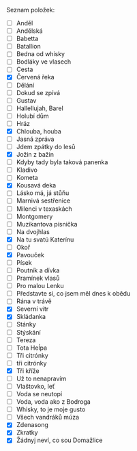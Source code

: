 Seznam položek:
- [ ] Anděl
- [ ] Andělská
- [ ] Babetta
- [ ] Batallion
- [ ] Bedna od whisky
- [ ] Bodláky ve vlasech
- [ ] Cesta
- [x] Červená řeka
- [ ] Dělání
- [ ] Dokud se zpívá
- [ ] Gustav
- [ ] Hallellujah, Barel
- [ ] Holubí dům
- [ ] Hráz
- [x] Chlouba, houba
- [ ] Jasná zpráva
- [ ] Jdem zpátky do lesů
- [x] Jožin z bažin
- [ ] Kdyby tady byla taková panenka
- [ ] Kladivo
- [ ] Kometa
- [x] Kousavá deka
- [ ] Lásko má, já stůňu
- [ ] Marnivá sestřenice
- [ ] Milenci v texaskách
- [ ] Montgomery
- [ ] Muzikantova písnička
- [ ] Na dvojhlas
- [x] Na tu svatú Katerínu
- [ ] Okoř
- [x] Pavouček
- [ ] Písek
- [ ] Poutník a dívka
- [ ] Pramínek vlasů
- [ ] Pro malou Lenku
- [ ] Představte si, co jsem měl dnes k obědu
- [ ] Rána v trávě
- [x] Severní vítr
- [x] Skládanka
- [ ] Stánky
- [ ] Stýskání
- [ ] Tereza
- [ ] Tota Heĺpa
- [ ] Tři citrónky
- [ ] tři citrónky
- [x] Tři kříže
- [ ] Už to nenapravím
- [ ] Vlaštovko, leť
- [ ] Voda se neutopí
- [ ] Voda, voda ako z Bodroga
- [ ] Whisky, to je moje gusto
- [ ] Všech vandráků múza
- [x] Zdenasong
- [x] Zkratky
- [x] Žádnyj neví, co sou Domažlice

